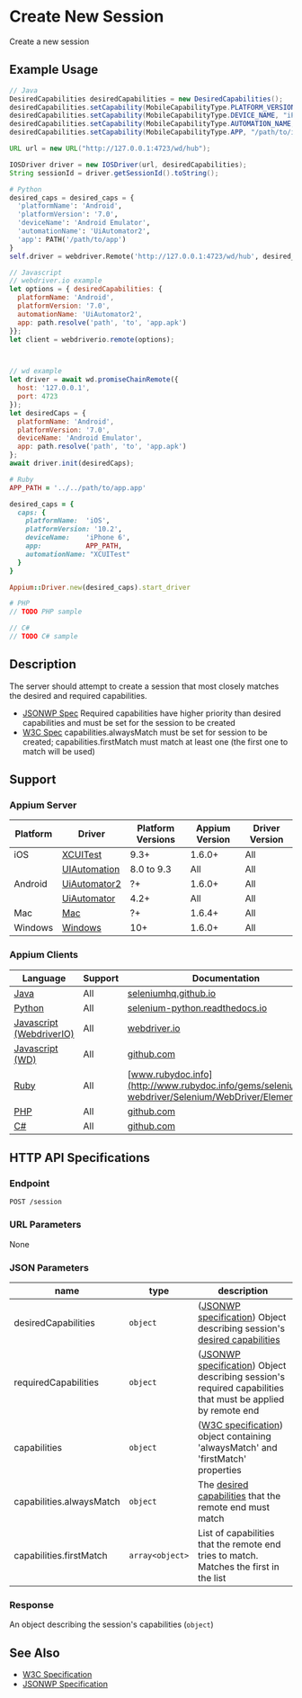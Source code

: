 # Create New Session

Create a new session

## Example Usage

```java
// Java
DesiredCapabilities desiredCapabilities = new DesiredCapabilities();
desiredCapabilities.setCapability(MobileCapabilityType.PLATFORM_VERSION, "10.3");
desiredCapabilities.setCapability(MobileCapabilityType.DEVICE_NAME, "iPhone Simulator");
desiredCapabilities.setCapability(MobileCapabilityType.AUTOMATION_NAME, "XCUITest");
desiredCapabilities.setCapability(MobileCapabilityType.APP, "/path/to/ios/app.zip");

URL url = new URL("http://127.0.0.1:4723/wd/hub");

IOSDriver driver = new IOSDriver(url, desiredCapabilities);
String sessionId = driver.getSessionId().toString();

```

```python
# Python
desired_caps = desired_caps = {
  'platformName': 'Android',
  'platformVersion': '7.0',
  'deviceName': 'Android Emulator',
  'automationName': 'UiAutomator2',
  'app': PATH('/path/to/app')
}
self.driver = webdriver.Remote('http://127.0.0.1:4723/wd/hub', desired_caps)

```

```javascript
// Javascript
// webdriver.io example
let options = { desiredCapabilities: { 
  platformName: 'Android',
  platformVersion: '7.0',
  automationName: 'UiAutomator2',
  app: path.resolve('path', 'to', 'app.apk')
}};
let client = webdriverio.remote(options);



// wd example
let driver = await wd.promiseChainRemote({
  host: '127.0.0.1',
  port: 4723
});
let desiredCaps = {
  platformName: 'Android',
  platformVersion: '7.0',
  deviceName: 'Android Emulator',
  app: path.resolve('path', 'to', 'app.apk')
};
await driver.init(desiredCaps);

```

```ruby
# Ruby
APP_PATH = '../../path/to/app.app'

desired_caps = {
  caps: {
    platformName:  'iOS',
    platformVersion: '10.2',
    deviceName:    'iPhone 6',
    app:           APP_PATH,
    automationName: "XCUITest"
  }
}

Appium::Driver.new(desired_caps).start_driver

```

```php
# PHP
// TODO PHP sample

```

```csharp
// C#
// TODO C# sample

```

## Description

The server should attempt to create a session that most closely matches the desired and required capabilities.

* [JSONWP Spec](https://github.com/SeleniumHQ/selenium/wiki/JsonWireProtocol#session-1) Required capabilities have higher priority than desired capabilities and must be set for the session to be created
* [W3C Spec](https://www.w3.org/TR/webdriver/#dfn-new-session) capabilities.alwaysMatch must be set for session to be created; capabilities.firstMatch must match at least one (the first one to match will be used)

## Support

### Appium Server

| Platform | Driver                                                   | Platform Versions | Appium Version | Driver Version |
| -------- | -------------------------------------------------------- | ----------------- | -------------- | -------------- |
| iOS      | [XCUITest](/docs/en/drivers/ios-xcuitest.md)             | 9.3+              | 1.6.0+         | All            |
|          | [UIAutomation](/docs/en/drivers/ios-uiautomation.md)     | 8.0 to 9.3        | All            | All            |
| Android  | [UiAutomator2](/docs/en/drivers/android-uiautomator2.md) | ?+                | 1.6.0+         | All            |
|          | [UiAutomator](/docs/en/drivers/android-uiautomator.md)   | 4.2+              | All            | All            |
| Mac      | [Mac](/docs/en/drivers/mac.md)                           | ?+                | 1.6.4+         | All            |
| Windows  | [Windows](/docs/en/drivers/windows.md)                   | 10+               | 1.6.0+         | All            |

### Appium Clients

| Language                                                             | Support | Documentation                                                                                                                                                                                                                                                                                                  |
| -------------------------------------------------------------------- | ------- | -------------------------------------------------------------------------------------------------------------------------------------------------------------------------------------------------------------------------------------------------------------------------------------------------------------- |
| [Java](https://github.com/appium/java-client/releases/latest)        | All     | [seleniumhq.github.io](https://seleniumhq.github.io/selenium/docs/api/java/org/openqa/selenium/remote/server/DefaultSession.html#createSession-org.openqa.selenium.remote.server.DriverFactory-org.openqa.selenium.remote.server.Clock-org.openqa.selenium.remote.SessionId-org.openqa.selenium.Capabilities-) |
| [Python](https://github.com/appium/python-client/releases/latest)    | All     | [selenium-python.readthedocs.io](http://selenium-python.readthedocs.io/api.html#selenium.webdriver.remote.webelement.WebElement.clear)                                                                                                                                                                         |
| [Javascript (WebdriverIO)](http://webdriver.io/index.html)           | All     | [webdriver.io](http://webdriver.io/api/action/clearElement.html)                                                                                                                                                                                                                                               |
| [Javascript (WD)](https://github.com/admc/wd/releases/latest)        | All     | [github.com](https://github.com/admc/wd/blob/master/lib/commands.js#L1780)                                                                                                                                                                                                                                     |
| [Ruby](https://github.com/appium/ruby_lib/releases/latest)           | All     | [www.rubydoc.info](http://www.rubydoc.info/gems/selenium-webdriver/Selenium/WebDriver/Element:clear)                                                                                                                                                                                                           |
| [PHP](https://github.com/appium/php-client/releases/latest)          | All     | [github.com](https://github.com/appium/php-client/)                                                                                                                                                                                                                                                            |
| [C#](https://github.com/appium/appium-dotnet-driver/releases/latest) | All     | [github.com](https://github.com/appium/appium-dotnet-driver/)                                                                                                                                                                                                                                                  |

## HTTP API Specifications

### Endpoint

`POST /session`

### URL Parameters

None

### JSON Parameters

| name                     | type                  | description                                                                                                                                                                                  |
| ------------------------ | --------------------- | -------------------------------------------------------------------------------------------------------------------------------------------------------------------------------------------- |
| desiredCapabilities      | `object`              | ([JSONWP specification](https://github.com/SeleniumHQ/selenium/wiki/JsonWireProtocol#session-1)) Object describing session's [desired capabilities](/docs/en/writing-running-appium/caps.md) |
| requiredCapabilities     | `object`              | ([JSONWP specification](https://github.com/SeleniumHQ/selenium/wiki/JsonWireProtocol#session-1)) Object describing session's required capabilities that must be applied by remote end        |
| capabilities             | `object`              | ([W3C specification](https://www.w3.org/TR/webdriver/#dfn-new-session)) object containing 'alwaysMatch' and 'firstMatch' properties                                                          |
| capabilities.alwaysMatch | `object`              | The [desired capabilities](/docs/en/writing-running-appium/caps.md) that the remote end must match                                                                                           |
| capabilities.firstMatch  | `array<object>` | List of capabilities that the remote end tries to match. Matches the first in the list                                                                                                       |

### Response

An object describing the session's capabilities (`object`)

## See Also

* [W3C Specification](https://www.w3.org/TR/webdriver/#dfn-new-session)
* [JSONWP Specification](https://github.com/SeleniumHQ/selenium/wiki/JsonWireProtocol#session-1)